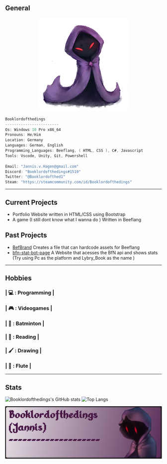 
## General
<p align="center"> <img height="300px" src="https://github.com/Booklordofthedings/Booklordofthedings/blob/main/tiny_book2.png"> </p>

```csharp
Booklordofthedings
------------------------
Os: Windows 10 Pro x86_64
Pronouns: He/Him
Location: Germany
Languages: German, English
Programming_Languages: Beeflang, ( HTML, CSS ), C#, Javascript
Tools: Vscode, Unity, Git, Powershell

Email: "Jannis.v.Hagen@gmail.com"
Discord: "Booklordofthedings#1519"
Twitter: "@Booklordofthed1"
Steam: "https://steamcommunity.com/id/Booklordofthedings"

```

---

## Current Projects

* Portfolio Website written in HTML/CSS using Bootstrap
* A game (I still dont know what I wanna do ) Written in Beeflang

## Past Projects

* [BefBrand](https://github.com/Booklordofthedings/BeefBrand) Creates a file that can hardcode assets for Beeflang
* [bfn-stat-bot-page](https://booklordofthedings.de/bfn/) A Website that acesses the BfN api and shows stats (Try using Pc as the platform and Lybry_Book as the name )
---

## Hobbies
### | 💻 : Programming |  
### | 🎮 : Videogames |  
### | 🏸 : Batminton |  
### | 📕 : Reading |  
### | 🖌 : Drawing |  
### | 🎼 : Flute |  


---
## Stats

![Booklordofthedings's GitHub stats](https://github-readme-stats.vercel.app/api?username=Booklordofthedings&show_icons=true&theme=radical)
![Top Langs](https://github-readme-stats.vercel.app/api/top-langs/?username=Booklordofthedings&show_icons=true&theme=radical)


![The Booklordofthedings banner](https://github.com/Booklordofthedings/Booklordofthedings/blob/main/githubprofileheader.png)
